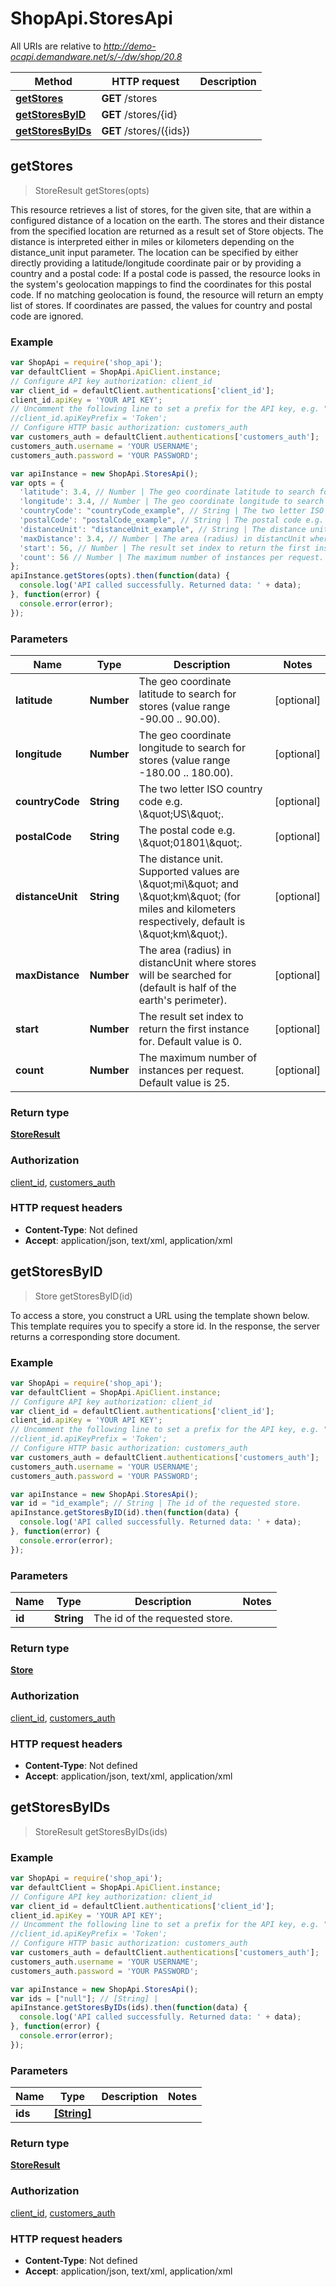 # ShopApi.StoresApi

All URIs are relative to *http://demo-ocapi.demandware.net/s/-/dw/shop/20.8*

Method | HTTP request | Description
------------- | ------------- | -------------
[**getStores**](StoresApi.md#getStores) | **GET** /stores | 
[**getStoresByID**](StoresApi.md#getStoresByID) | **GET** /stores/{id} | 
[**getStoresByIDs**](StoresApi.md#getStoresByIDs) | **GET** /stores/({ids}) | 



## getStores

> StoreResult getStores(opts)



This resource retrieves a list of stores, for the given site, that are within a configured distance of a location on the earth. The stores and their distance from the specified location are returned as a result set of Store objects. The distance is interpreted either in miles or kilometers depending on the distance_unit input parameter.  The location can be specified by either directly providing a latitude/longitude coordinate pair or by providing a country and a postal code:  If a postal code is passed, the resource looks in the system&#39;s geolocation mappings to find the coordinates for this postal code. If no matching geolocation is found, the resource will return an empty list of stores. If coordinates are passed, the values for country and postal code are ignored. 

### Example

```javascript
var ShopApi = require('shop_api');
var defaultClient = ShopApi.ApiClient.instance;
// Configure API key authorization: client_id
var client_id = defaultClient.authentications['client_id'];
client_id.apiKey = 'YOUR API KEY';
// Uncomment the following line to set a prefix for the API key, e.g. "Token" (defaults to null)
//client_id.apiKeyPrefix = 'Token';
// Configure HTTP basic authorization: customers_auth
var customers_auth = defaultClient.authentications['customers_auth'];
customers_auth.username = 'YOUR USERNAME';
customers_auth.password = 'YOUR PASSWORD';

var apiInstance = new ShopApi.StoresApi();
var opts = {
  'latitude': 3.4, // Number | The geo coordinate latitude to search for stores  (value range -90.00 .. 90.00).
  'longitude': 3.4, // Number | The geo coordinate longitude to search for stores  (value range -180.00 .. 180.00).
  'countryCode': "countryCode_example", // String | The two letter ISO country code e.g. \\\"US\\\".
  'postalCode': "postalCode_example", // String | The postal code e.g. \\\"01801\\\".
  'distanceUnit': "distanceUnit_example", // String | The distance unit. Supported values are \\\"mi\\\" and \\\"km\\\"  (for miles and kilometers respectively, default is \\\"km\\\").
  'maxDistance': 3.4, // Number | The area (radius) in distancUnit where stores will be  searched for (default is half of the earth's perimeter).
  'start': 56, // Number | The result set index to return the first instance for. Default value is 0.
  'count': 56 // Number | The maximum number of instances per request. Default value is 25.
};
apiInstance.getStores(opts).then(function(data) {
  console.log('API called successfully. Returned data: ' + data);
}, function(error) {
  console.error(error);
});

```

### Parameters



Name | Type | Description  | Notes
------------- | ------------- | ------------- | -------------
 **latitude** | **Number**| The geo coordinate latitude to search for stores  (value range -90.00 .. 90.00). | [optional] 
 **longitude** | **Number**| The geo coordinate longitude to search for stores  (value range -180.00 .. 180.00). | [optional] 
 **countryCode** | **String**| The two letter ISO country code e.g. \\\&quot;US\\\&quot;. | [optional] 
 **postalCode** | **String**| The postal code e.g. \\\&quot;01801\\\&quot;. | [optional] 
 **distanceUnit** | **String**| The distance unit. Supported values are \\\&quot;mi\\\&quot; and \\\&quot;km\\\&quot;  (for miles and kilometers respectively, default is \\\&quot;km\\\&quot;). | [optional] 
 **maxDistance** | **Number**| The area (radius) in distancUnit where stores will be  searched for (default is half of the earth&#39;s perimeter). | [optional] 
 **start** | **Number**| The result set index to return the first instance for. Default value is 0. | [optional] 
 **count** | **Number**| The maximum number of instances per request. Default value is 25. | [optional] 

### Return type

[**StoreResult**](StoreResult.md)

### Authorization

[client_id](../README.md#client_id), [customers_auth](../README.md#customers_auth)

### HTTP request headers

- **Content-Type**: Not defined
- **Accept**: application/json, text/xml, application/xml


## getStoresByID

> Store getStoresByID(id)



To access a store, you construct a URL using the template shown below. This template requires you to specify a  store id. In the response, the server returns a corresponding store document.

### Example

```javascript
var ShopApi = require('shop_api');
var defaultClient = ShopApi.ApiClient.instance;
// Configure API key authorization: client_id
var client_id = defaultClient.authentications['client_id'];
client_id.apiKey = 'YOUR API KEY';
// Uncomment the following line to set a prefix for the API key, e.g. "Token" (defaults to null)
//client_id.apiKeyPrefix = 'Token';
// Configure HTTP basic authorization: customers_auth
var customers_auth = defaultClient.authentications['customers_auth'];
customers_auth.username = 'YOUR USERNAME';
customers_auth.password = 'YOUR PASSWORD';

var apiInstance = new ShopApi.StoresApi();
var id = "id_example"; // String | The id of the requested store.
apiInstance.getStoresByID(id).then(function(data) {
  console.log('API called successfully. Returned data: ' + data);
}, function(error) {
  console.error(error);
});

```

### Parameters



Name | Type | Description  | Notes
------------- | ------------- | ------------- | -------------
 **id** | **String**| The id of the requested store. | 

### Return type

[**Store**](Store.md)

### Authorization

[client_id](../README.md#client_id), [customers_auth](../README.md#customers_auth)

### HTTP request headers

- **Content-Type**: Not defined
- **Accept**: application/json, text/xml, application/xml


## getStoresByIDs

> StoreResult getStoresByIDs(ids)



### Example

```javascript
var ShopApi = require('shop_api');
var defaultClient = ShopApi.ApiClient.instance;
// Configure API key authorization: client_id
var client_id = defaultClient.authentications['client_id'];
client_id.apiKey = 'YOUR API KEY';
// Uncomment the following line to set a prefix for the API key, e.g. "Token" (defaults to null)
//client_id.apiKeyPrefix = 'Token';
// Configure HTTP basic authorization: customers_auth
var customers_auth = defaultClient.authentications['customers_auth'];
customers_auth.username = 'YOUR USERNAME';
customers_auth.password = 'YOUR PASSWORD';

var apiInstance = new ShopApi.StoresApi();
var ids = ["null"]; // [String] | 
apiInstance.getStoresByIDs(ids).then(function(data) {
  console.log('API called successfully. Returned data: ' + data);
}, function(error) {
  console.error(error);
});

```

### Parameters



Name | Type | Description  | Notes
------------- | ------------- | ------------- | -------------
 **ids** | [**[String]**](String.md)|  | 

### Return type

[**StoreResult**](StoreResult.md)

### Authorization

[client_id](../README.md#client_id), [customers_auth](../README.md#customers_auth)

### HTTP request headers

- **Content-Type**: Not defined
- **Accept**: application/json, text/xml, application/xml

